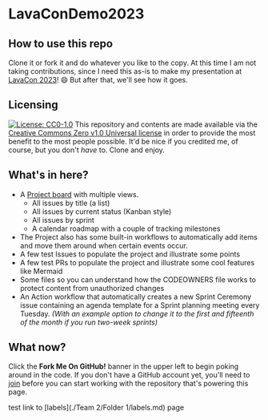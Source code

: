 # LavaConDemo2023

## How to use this repo

Clone it or fork it and do whatever you like to the copy. 
At this time I am not taking contributions, since I need this as-is to make my presentation at [LavaCon 2023](https://lavacon.org/)! 😄 But after that, we'll see how it goes.

## Licensing

[![License: CC0-1.0](https://licensebuttons.net/l/zero/1.0/80x15.png)](http://creativecommons.org/publicdomain/zero/1.0/)
This repository and contents are made available via the [Creative Commons Zero v1.0 Universal license](license.md) in order to provide the most benefit to the most people possible.
It'd be nice if you credited me, of course, but you don't _have_ to. Clone and enjoy.

## What's in here?

- A [Project board](https://github.com/users/JaymePerlman/projects/1) with multiple views.
  -   All issues by title (a list)
  -   All issues by current status (Kanban style)
  -   All issues by sprint
  -   A calendar roadmap with a couple of tracking milestones
- The Project also has some built-in workflows to automatically add items and move them around when certain events occur.
- A few test Issues to populate the project and illustrate some points
- A few test PRs to populate the project and illustrate some cool features like Mermaid
- Some files so you can understand how the CODEOWNERS file works to protect content from unauthorized changes
- An Action workflow that automatically creates a new Sprint Ceremony issue containing an agenda template for a Sprint planning meeting every Tuesday. _(With an example option to change it to the first and fifteenth of the month if you run two-week sprints)_

## What now?

Click the **Fork Me On GitHub!** banner in the upper left to begin poking around in the code.
If you don't have a GitHub account yet, you'll need to [join](https://github.com/join) before you can start working with the repository that's powering this page.

test link to [labels](./Team 2/Folder 1/labels.md) page
